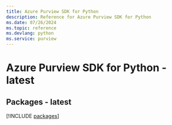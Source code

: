 ```yaml
---
title: Azure Purview SDK for Python
description: Reference for Azure Purview SDK for Python
ms.date: 07/26/2024
ms.topic: reference
ms.devlang: python
ms.service: purview
---
```

# Azure Purview SDK for Python - latest
## Packages - latest
[!INCLUDE [packages](purview-index.md)]